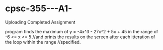 # cpsc-355---A1-
Uploading Completed Assignment


program finds the maximum of y = -4x^3 - 27x^2 + 5x + 45 in the range of -6 <= x <= 5
//and prints the results on the screen after each itteration of the loop within the range
//specified. 
